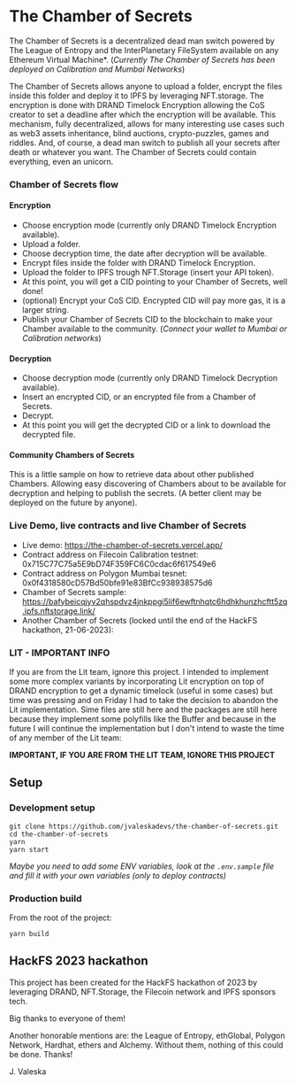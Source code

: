 # The Chamber of Secrets

The Chamber of Secrets is a decentralized dead man switch 
powered by The League of Entropy and the InterPlanetary FileSystem 
available on any Ethereum Virtual Machine*. (*Currently The Chamber 
of Secrets has been deployed on Calibration and Mumbai Networks*)

The Chamber of Secrets allows anyone to upload a folder,
encrypt the files inside this folder and deploy it to IPFS by leveraging
NFT.storage. The encryption is done with DRAND Timelock Encryption
allowing the CoS creator to set a deadline after which the encryption will be
available. This mechanism, fully decentralized, allows for many interesting use cases
such as web3 assets inheritance, blind auctions, crypto-puzzles, games and riddles.
And, of course, a dead man switch to publish all your secrets after death or whatever
you want. The Chamber of Secrets could contain everything, even an unicorn.

### Chamber of Secrets flow
#### Encryption
- Choose encryption mode (currently only DRAND Timelock Encryption available).
- Upload a folder.
- Choose decryption time, the date after decryption will be available.
- Encrypt files inside the folder with DRAND Timelock Encryption.
- Upload the folder to IPFS trough NFT.Storage (insert your API token).
- At this point, you will get a CID pointing to your Chamber of Secrets, well done!
- (optional) Encrypt your CoS CID. Encrypted CID will pay more gas, it is a larger string.
- Publish your Chamber of Secrets CID to the blockchain to make your Chamber available to the community. (*Connect your wallet to Mumbai or Calibration networks*)
#### Decryption
- Choose decryption mode (currently only DRAND Timelock Decryption available).
- Insert an encrypted CID, or an encrypted file from a Chamber of Secrets.
- Decrypt.
- At this point you will get the decrypted CID or a link to download the decrypted file.
#### Community Chambers of Secrets
This is a little sample on how to retrieve data about other published Chambers. 
Allowing easy discovering of Chambers about to be available for decryption and 
helping to publish the secrets. (A better client may be deployed on the future by anyone).

### Live Demo, live contracts and live Chamber of Secrets

- Live demo: https://the-chamber-of-secrets.vercel.app/
- Contract address on Filecoin Calibration testnet: 0x715C77C75a5E9bD74F359FC6C0cdac6f617549e6
- Contract address on Polygon Mumbai tesnet: 0x0f4318580cD57Bd50bfe91e83BfCc938938575d6
- Chamber of Secrets sample: https://bafybeicqjyv2qhspdvz4jnkppgi5lif6ewftnhqtc6hdhkhunzhcftt5zq.ipfs.nftstorage.link/
- Another Chamber of Secrets (locked until the end of the HackFS hackathon, 21-06-2023): 


### LIT - IMPORTANT INFO

If you are from the Lit team, ignore this project.
I intended to implement some more complex variants by incorporating Lit encryption on top of DRAND encryption 
to get a dynamic timelock (useful in some cases) but time was pressing and on Friday I had to take the decision
to abandon the Lit implementation. Sime files are still here and the packages are still here because they implement
some polyfills like the Buffer and because in the future I will continue the implementation but I don't intend to 
waste the time of any member of the Lit team:

**IMPORTANT, IF YOU ARE FROM THE LIT TEAM, IGNORE THIS PROJECT**


## Setup 
### Development setup
```
git clone https://github.com/jvaleskadevs/the-chamber-of-secrets.git
cd the-chamber-of-secrets
yarn
yarn start
```
*Maybe you need to add some ENV variables, look at the `.env.sample` file and fill it with your own variables (only to deploy contracts)*

### Production build
From the root of the project:
```
yarn build
```

## HackFS 2023 hackathon

This project has been created for the HackFS hackathon of 2023 by leveraging DRAND, NFT.Storage, the Filecoin network and IPFS sponsors tech.

Big thanks to everyone of them!

Another honorable mentions are: the League of Entropy, ethGlobal, Polygon Network, Hardhat, ethers and Alchemy. Without them, nothing of this could be done. Thanks!

J. Valeska
